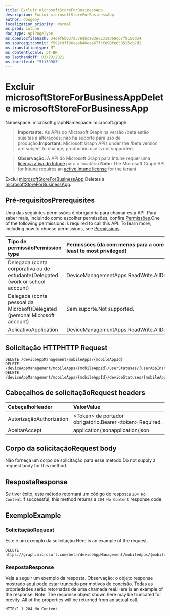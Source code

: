 ```yaml
---
title: Excluir microsoftStoreForBusinessApp
description: Exclui microsoftStoreForBusinessApp.
author: dougeby
localization_priority: Normal
ms.prod: intune
doc_type: apiPageType
ms.openlocfilehash: 34def6b037d5769bce83ec2319db9c67f8150d34
ms.sourcegitcommit: f592c9ff96ceeb40caa67fcfe90fe6c8525cb7d2
ms.translationtype: MT
ms.contentlocale: pt-BR
ms.lasthandoff: 03/23/2021
ms.locfileid: "51139983"
---
```

# <a name="delete-microsoftstoreforbusinessapp"></a><span data-ttu-id="03108-103">Excluir microsoftStoreForBusinessApp</span><span class="sxs-lookup"><span data-stu-id="03108-103">Delete microsoftStoreForBusinessApp</span></span>

<span data-ttu-id="03108-104">Namespace: microsoft.graph</span><span class="sxs-lookup"><span data-stu-id="03108-104">Namespace: microsoft.graph</span></span>

> <span data-ttu-id="03108-105">**Importante:** As APIs do Microsoft Graph na versão /beta estão sujeitas a alterações; não há suporte para uso de produção.</span><span class="sxs-lookup"><span data-stu-id="03108-105">**Important:** Microsoft Graph APIs under the /beta version are subject to change; production use is not supported.</span></span>

> <span data-ttu-id="03108-106">**Observação:** A API do Microsoft Graph para Intune requer uma [licença ativa do Intune](https://go.microsoft.com/fwlink/?linkid=839381) para o locatário.</span><span class="sxs-lookup"><span data-stu-id="03108-106">**Note:** The Microsoft Graph API for Intune requires an [active Intune license](https://go.microsoft.com/fwlink/?linkid=839381) for the tenant.</span></span>

<span data-ttu-id="03108-107">Exclui [microsoftStoreForBusinessApp](../resources/intune-apps-microsoftstoreforbusinessapp.md).</span><span class="sxs-lookup"><span data-stu-id="03108-107">Deletes a [microsoftStoreForBusinessApp](../resources/intune-apps-microsoftstoreforbusinessapp.md).</span></span>

## <a name="prerequisites"></a><span data-ttu-id="03108-108">Pré-requisitos</span><span class="sxs-lookup"><span data-stu-id="03108-108">Prerequisites</span></span>
<span data-ttu-id="03108-p101">Uma das seguintes permissões é obrigatória para chamar esta API. Para saber mais, incluindo como escolher permissões, confira [Permissões](/graph/permissions-reference).</span><span class="sxs-lookup"><span data-stu-id="03108-p101">One of the following permissions is required to call this API. To learn more, including how to choose permissions, see [Permissions](/graph/permissions-reference).</span></span>

|<span data-ttu-id="03108-111">Tipo de permissão</span><span class="sxs-lookup"><span data-stu-id="03108-111">Permission type</span></span>|<span data-ttu-id="03108-112">Permissões (da com menos para a com mais privilégios)</span><span class="sxs-lookup"><span data-stu-id="03108-112">Permissions (from least to most privileged)</span></span>|
|:---|:---|
|<span data-ttu-id="03108-113">Delegada (conta corporativa ou de estudante)</span><span class="sxs-lookup"><span data-stu-id="03108-113">Delegated (work or school account)</span></span>|<span data-ttu-id="03108-114">DeviceManagementApps.ReadWrite.All</span><span class="sxs-lookup"><span data-stu-id="03108-114">DeviceManagementApps.ReadWrite.All</span></span>|
|<span data-ttu-id="03108-115">Delegada (conta pessoal da Microsoft)</span><span class="sxs-lookup"><span data-stu-id="03108-115">Delegated (personal Microsoft account)</span></span>|<span data-ttu-id="03108-116">Sem suporte.</span><span class="sxs-lookup"><span data-stu-id="03108-116">Not supported.</span></span>|
|<span data-ttu-id="03108-117">Aplicativo</span><span class="sxs-lookup"><span data-stu-id="03108-117">Application</span></span>|<span data-ttu-id="03108-118">DeviceManagementApps.ReadWrite.All</span><span class="sxs-lookup"><span data-stu-id="03108-118">DeviceManagementApps.ReadWrite.All</span></span>|

## <a name="http-request"></a><span data-ttu-id="03108-119">Solicitação HTTP</span><span class="sxs-lookup"><span data-stu-id="03108-119">HTTP Request</span></span>
<!-- {
  "blockType": "ignored"
}
-->
``` http
DELETE /deviceAppManagement/mobileApps/{mobileAppId}
DELETE /deviceAppManagement/mobileApps/{mobileAppId}/userStatuses/{userAppInstallStatusId}/app
DELETE /deviceAppManagement/mobileApps/{mobileAppId}/deviceStatuses/{mobileAppInstallStatusId}/app
```

## <a name="request-headers"></a><span data-ttu-id="03108-120">Cabeçalhos de solicitação</span><span class="sxs-lookup"><span data-stu-id="03108-120">Request headers</span></span>
|<span data-ttu-id="03108-121">Cabeçalho</span><span class="sxs-lookup"><span data-stu-id="03108-121">Header</span></span>|<span data-ttu-id="03108-122">Valor</span><span class="sxs-lookup"><span data-stu-id="03108-122">Value</span></span>|
|:---|:---|
|<span data-ttu-id="03108-123">Autorização</span><span class="sxs-lookup"><span data-stu-id="03108-123">Authorization</span></span>|<span data-ttu-id="03108-124">&lt;Token&gt; de portador obrigatório.</span><span class="sxs-lookup"><span data-stu-id="03108-124">Bearer &lt;token&gt; Required.</span></span>|
|<span data-ttu-id="03108-125">Aceitar</span><span class="sxs-lookup"><span data-stu-id="03108-125">Accept</span></span>|<span data-ttu-id="03108-126">application/json</span><span class="sxs-lookup"><span data-stu-id="03108-126">application/json</span></span>|

## <a name="request-body"></a><span data-ttu-id="03108-127">Corpo da solicitação</span><span class="sxs-lookup"><span data-stu-id="03108-127">Request body</span></span>
<span data-ttu-id="03108-128">Não forneça um corpo de solicitação para esse método.</span><span class="sxs-lookup"><span data-stu-id="03108-128">Do not supply a request body for this method.</span></span>

## <a name="response"></a><span data-ttu-id="03108-129">Resposta</span><span class="sxs-lookup"><span data-stu-id="03108-129">Response</span></span>
<span data-ttu-id="03108-130">Se tiver êxito, este método retornará um código de resposta `204 No Content`.</span><span class="sxs-lookup"><span data-stu-id="03108-130">If successful, this method returns a `204 No Content` response code.</span></span>

## <a name="example"></a><span data-ttu-id="03108-131">Exemplo</span><span class="sxs-lookup"><span data-stu-id="03108-131">Example</span></span>

### <a name="request"></a><span data-ttu-id="03108-132">Solicitação</span><span class="sxs-lookup"><span data-stu-id="03108-132">Request</span></span>
<span data-ttu-id="03108-133">Este é um exemplo da solicitação.</span><span class="sxs-lookup"><span data-stu-id="03108-133">Here is an example of the request.</span></span>
``` http
DELETE https://graph.microsoft.com/beta/deviceAppManagement/mobileApps/{mobileAppId}
```

### <a name="response"></a><span data-ttu-id="03108-134">Resposta</span><span class="sxs-lookup"><span data-stu-id="03108-134">Response</span></span>
<span data-ttu-id="03108-p102">Veja a seguir um exemplo da resposta. Observação: o objeto response mostrado aqui pode estar truncado por motivos de concisão. Todas as propriedades serão retornadas de uma chamada real.</span><span class="sxs-lookup"><span data-stu-id="03108-p102">Here is an example of the response. Note: The response object shown here may be truncated for brevity. All of the properties will be returned from an actual call.</span></span>
``` http
HTTP/1.1 204 No Content
```




